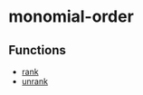 # monomial-order

## Functions

- [rank](../wiki/Function.rank)
- [unrank](../wiki/Function.unrank)
